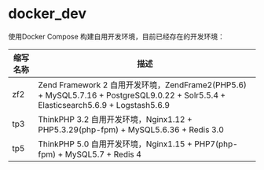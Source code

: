 # docker_dev
使用Docker Compose 构建自用开发环境，目前已经存在的开发环境：

| 缩写名称 | 描述 |
| ------------- | ------------- |
| zf2  | Zend Framework 2 自用开发环境，ZendFrame2(PHP5.6) + MySQL5.7.16 + PostgreSQL9.0.22 + Solr5.5.4 + Elasticsearch5.6.9 + Logstash5.6.9 |
| tp3  | ThinkPHP 3.2 自用开发环境，Nginx1.12 + PHP5.3.29(php-fpm) + MySQL5.6.36 + Redis 3.0  |
| tp5  | ThinkPHP 5.0 自用开发环境，Nginx1.15 + PHP7(php-fpm) + MySQL5.7 + Redis 4  |
